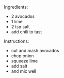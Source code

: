 Ingredients:
- 2 avocados
- 1 lime
- 2 tsp salt
- add chili to tast

Instructions:
- cut and mash avocados
- chop onion
- squeeze lime
- add salt
- and mix well
